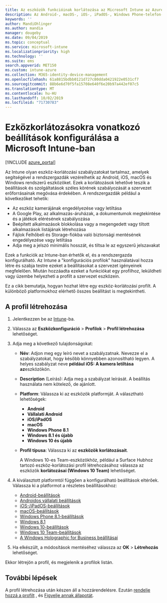 ```yaml
---
title: Az eszközök funkcióinak korlátozása az Microsoft Intune az Azure-ban | Microsoft Docs
description: Az Android-, macOS-, iOS-, iPadOS-, Windows Phone-telefon-és Windows 10-es eszközökön található szolgáltatások korlátozásához vegyen fel egy eszköz-profilt Microsoft Intune
keywords: ''
author: MandiOhlinger
ms.author: mandia
manager: dougeby
ms.date: 09/04/2019
ms.topic: conceptual
ms.service: microsoft-intune
ms.localizationpriority: high
ms.technology: ''
ms.suite: ems
search.appverid: MET150
ms.custom: intune-azure
ms.collection: M365-identity-device-management
ms.openlocfilehash: 61a8815bdbb0121d727c80dda0421922e0531cf7
ms.sourcegitcommit: 88b6e6d70f5fa15708e640f6e20b97a442ef07c5
ms.translationtype: MT
ms.contentlocale: hu-HU
ms.lasthandoff: 10/02/2019
ms.locfileid: "71730783"
---
```

# <a name="configure-device-restriction-settings-in-microsoft-intune"></a>Ezközkorlátozásokra vonatkozó beállítások konfigurálása a Microsoft Intune-ban

[!INCLUDE [azure_portal](../includes/azure_portal.md)]

Az Intune olyan eszköz-korlátozási szabályzatokat tartalmaz, amelyek segítségével a rendszergazdák vezérelhetik az Android, iOS, macOS és Windows rendszerű eszközöket. Ezek a korlátozások lehetővé teszik a beállítások és szolgáltatások széles körének szabályozását a szervezet erőforrásainak megóvása érdekében. A rendszergazdák például a következőket tehetik:

- Az eszköz kamerájának engedélyezése vagy letiltása
- A Google Play, az alkalmazás-áruházak, a dokumentumok megtekintése és a játékok elérésének szabályozása
- Beépített alkalmazások blokkolása vagy a megengedett vagy tiltott alkalmazások listájának létrehozása
- Fájlok Felhőbeli és Storage-fiókba való biztonsági mentésének engedélyezése vagy letiltása
- Adja meg a jelszó minimális hosszát, és tiltsa le az egyszerű jelszavakat

Ezek a funkciók az Intune-ban érhetők el, és a rendszergazda konfigurálható. Az Intune a "konfigurációs profilok" használatával hozza létre és szabja testre ezeket a beállításokat a szervezet igényeinek megfelelően. Miután hozzáadta ezeket a funkciókat egy profilhoz, leküldheti vagy üzembe helyezheti a profilt a szervezet eszközein.

Ez a cikk bemutatja, hogyan hozhat létre egy eszköz-korlátozási profilt. A különböző platformokhoz elérhető összes beállítást is megtekintheti.

## <a name="create-the-profile"></a>A profil létrehozása

1. Jelentkezzen be az [Intune](https://go.microsoft.com/fwlink/?linkid=2090973)-ba.
2. Válassza az **Eszközkonfiguráció** > **Profilok** > **Profil létrehozása** lehetőséget.
3. Adja meg a következő tulajdonságokat:

    - **Név**: Adjon meg egy leíró nevet a szabályzatnak. Nevezze el a szabályzatokat, hogy később könnyebben azonosítható legyen. A helyes szabályzat neve **például iOS: A kamera letiltása az**eszközökön.
    - **Description** (Leírás): Adja meg a szabályzat leírását. A beállítás használata nem kötelező, de ajánlott.
    - **Platform**: Válassza ki az eszközök platformját. A választható lehetőségek:  

        - **Android**
        - **Vállalati Android**
        - **iOS/iPadOS**
        - **macOS**
        - **Windows Phone 8.1**
        - **Windows 8.1 és újabb**
        - **Windows 10 és újabb**

    - **Profil típusa**: Válassza ki az **eszközök korlátozásait**.

        A Windows 10-es Team-eszközökhöz, például a Surface Hubhoz tartozó eszköz-korlátozási profil létrehozásához válassza az eszközök **korlátozásai (Windows 10 Team)** lehetőséget.

4. A kiválasztott platformtól függően a konfigurálható beállítások eltérőek. Válassza ki a platformot a részletes beállításokhoz:

    - [Android-beállítások](../device-restrictions-android.md)
    - [Androidos vállalati beállítások](../device-restrictions-android-for-work.md)
    - [iOS-/iPadOS-beállítások](device-restrictions-ios.md)
    - [macOS-beállítások](device-restrictions-macos.md)
    - [Windows Phone 8.1-beállítások](device-restrictions-windows-phone-8-1.md)
    - [Windows 8.1](device-restrictions-windows-8-1.md)
    - [Windows 10-beállítások](device-restrictions-windows-10.md)
    - [Windows 10 Team-beállítások](device-restrictions-windows-10-teams.md)
    - [A Windows Holographic for Business beállításai](device-restrictions-windows-holographic.md)

5. Ha elkészült, a módosítások mentéséhez válassza az **OK** > **Létrehozás** lehetőséget.

Ekkor létrejön a profil, és megjelenik a profilok listán.

## <a name="next-steps"></a>További lépések

A profil létrehozása után készen áll a hozzárendelésre. Ezután [rendelje hozzá a profilt](../device-profile-assign.md) , és [Figyelje annak állapotát](../device-profile-monitor.md).

<!--  Removing image as part of design review; retaining source until we known the disposition.

## Example of device restriction settings

In this high-level example, you'll create a device restriction policy that blocks the use of the built-in camera app on Android devices.

![How to disable the camera on Android devices](./media/device-restrictions-configure/disable-android-camera.png)

-->
